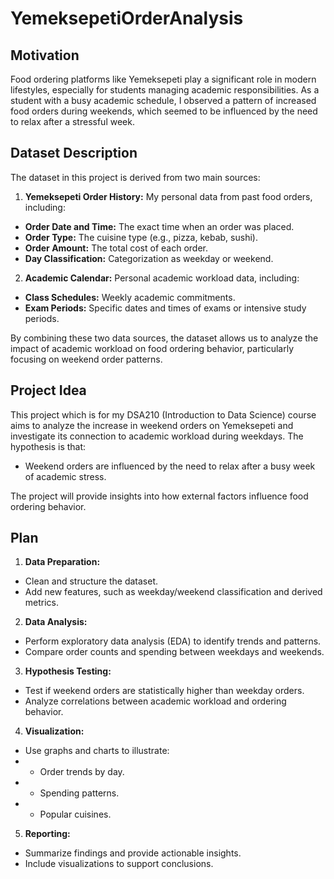 # YemeksepetiOrderAnalysis

## Motivation
 Food ordering platforms like Yemeksepeti play a significant role in modern lifestyles, especially for students managing academic responsibilities. As a student with a busy academic schedule, I observed a pattern of increased food orders during weekends, which seemed to be influenced by the need to relax after a stressful week.
 
## Dataset Description 
The dataset in this project is derived from two main sources:

1. **Yemeksepeti Order History:** My personal data from past food orders, including:
   
- **Order Date and Time:** The exact time when an order was placed. 
- **Order Type:** The cuisine type (e.g., pizza, kebab, sushi). 
- **Order Amount:** The total cost of each order. 
- **Day Classification:** Categorization as weekday or weekend. 
   
2. **Academic Calendar:** Personal academic workload data, including:
- **Class Schedules:**  Weekly academic commitments. 
- **Exam Periods:** Specific dates and times of exams or intensive study periods.

By combining these two data sources, the dataset allows us to analyze the impact of academic workload on food ordering behavior, particularly focusing on weekend order patterns.

## Project Idea 
This project which is for my DSA210 (Introduction to Data Science) course aims to analyze the increase in weekend orders on Yemeksepeti and investigate its connection to academic workload during weekdays. The hypothesis is that:

- Weekend orders are influenced by the need to relax after a busy week of academic stress.

The project will provide insights into how external factors influence food ordering behavior.

## Plan 
1. **Data Preparation:** 
- Clean and structure the dataset. 
- Add new features, such as weekday/weekend classification and derived metrics. 
2. **Data Analysis:** 
- Perform exploratory data analysis (EDA) to identify trends and patterns.
- Compare order counts and spending between weekdays and weekends.
3. **Hypothesis Testing:** 
- Test if weekend orders are statistically higher than weekday orders.
- Analyze correlations between academic workload and ordering behavior. 
4. **Visualization:**
- Use graphs and charts to illustrate:
- - Order trends by day. 
- - Spending patterns. 
- - Popular cuisines. 
5. **Reporting:** 
- Summarize findings and provide actionable insights. 
- Include visualizations to support conclusions.
